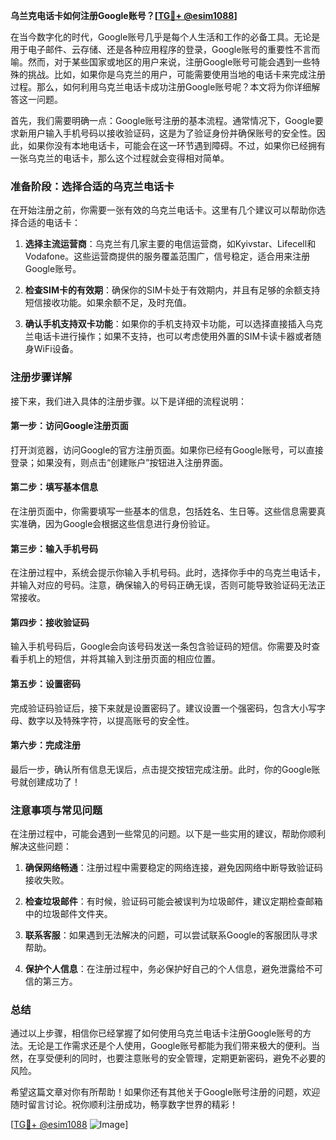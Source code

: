 **乌兰克电话卡如何注册Google账号？[[TG💪+ @esim1088](https://t.me/s/esim1088)]**

在当今数字化的时代，Google账号几乎是每个人生活和工作的必备工具。无论是用于电子邮件、云存储、还是各种应用程序的登录，Google账号的重要性不言而喻。然而，对于某些国家或地区的用户来说，注册Google账号可能会遇到一些特殊的挑战。比如，如果你是乌克兰的用户，可能需要使用当地的电话卡来完成注册过程。那么，如何利用乌克兰电话卡成功注册Google账号呢？本文将为你详细解答这一问题。

首先，我们需要明确一点：Google账号注册的基本流程。通常情况下，Google要求新用户输入手机号码以接收验证码，这是为了验证身份并确保账号的安全性。因此，如果你没有本地电话卡，可能会在这一环节遇到障碍。不过，如果你已经拥有一张乌克兰的电话卡，那么这个过程就会变得相对简单。

### **准备阶段：选择合适的乌克兰电话卡**

在开始注册之前，你需要一张有效的乌克兰电话卡。这里有几个建议可以帮助你选择合适的电话卡：

1. **选择主流运营商**：乌克兰有几家主要的电信运营商，如Kyivstar、Lifecell和Vodafone。这些运营商提供的服务覆盖范围广，信号稳定，适合用来注册Google账号。
   
2. **检查SIM卡的有效期**：确保你的SIM卡处于有效期内，并且有足够的余额支持短信接收功能。如果余额不足，及时充值。

3. **确认手机支持双卡功能**：如果你的手机支持双卡功能，可以选择直接插入乌克兰电话卡进行操作；如果不支持，也可以考虑使用外置的SIM卡读卡器或者随身WiFi设备。

### **注册步骤详解**

接下来，我们进入具体的注册步骤。以下是详细的流程说明：

#### **第一步：访问Google注册页面**
打开浏览器，访问Google的官方注册页面。如果你已经有Google账号，可以直接登录；如果没有，则点击“创建账户”按钮进入注册界面。

#### **第二步：填写基本信息**
在注册页面中，你需要填写一些基本的信息，包括姓名、生日等。这些信息需要真实准确，因为Google会根据这些信息进行身份验证。

#### **第三步：输入手机号码**
在注册过程中，系统会提示你输入手机号码。此时，选择你手中的乌克兰电话卡，并输入对应的号码。注意，确保输入的号码正确无误，否则可能导致验证码无法正常接收。

#### **第四步：接收验证码**
输入手机号码后，Google会向该号码发送一条包含验证码的短信。你需要及时查看手机上的短信，并将其输入到注册页面的相应位置。

#### **第五步：设置密码**
完成验证码验证后，接下来就是设置密码了。建议设置一个强密码，包含大小写字母、数字以及特殊字符，以提高账号的安全性。

#### **第六步：完成注册**
最后一步，确认所有信息无误后，点击提交按钮完成注册。此时，你的Google账号就创建成功了！

### **注意事项与常见问题**

在注册过程中，可能会遇到一些常见的问题。以下是一些实用的建议，帮助你顺利解决这些问题：

1. **确保网络畅通**：注册过程中需要稳定的网络连接，避免因网络中断导致验证码接收失败。

2. **检查垃圾邮件**：有时候，验证码可能会被误判为垃圾邮件，建议定期检查邮箱中的垃圾邮件文件夹。

3. **联系客服**：如果遇到无法解决的问题，可以尝试联系Google的客服团队寻求帮助。

4. **保护个人信息**：在注册过程中，务必保护好自己的个人信息，避免泄露给不可信的第三方。

### **总结**

通过以上步骤，相信你已经掌握了如何使用乌克兰电话卡注册Google账号的方法。无论是工作需求还是个人使用，Google账号都能为我们带来极大的便利。当然，在享受便利的同时，也要注意账号的安全管理，定期更新密码，避免不必要的风险。

希望这篇文章对你有所帮助！如果你还有其他关于Google账号注册的问题，欢迎随时留言讨论。祝你顺利注册成功，畅享数字世界的精彩！

[[TG💪+ @esim1088](https://t.me/s/esim1088) ![Image](https://i.postimg.cc/4NQfJmqS/Snipaste-2025-05-13-00-14-12.png)]